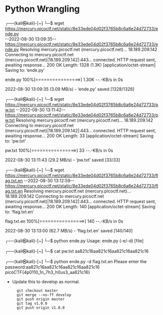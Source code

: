 # Python Wrangling

┌──(kali㉿kali)-[~]
└─$ wget https://mercury.picoctf.net/static/8e33ede04d02f3765b8c6a6e24d72733/ende.py    
--2022-08-30 13:09:35--  https://mercury.picoctf.net/static/8e33ede04d02f3765b8c6a6e24d72733/ende.py
Resolving mercury.picoctf.net (mercury.picoctf.net)... 18.189.209.142
Connecting to mercury.picoctf.net (mercury.picoctf.net)|18.189.209.142|:443... connected.
HTTP request sent, awaiting response... 200 OK
Length: 1328 (1.3K) [application/octet-stream]
Saving to: ‘ende.py’

ende.py             100%[================>]   1.30K  --.-KB/s    in 0s      

2022-08-30 13:09:35 (3.09 MB/s) - ‘ende.py’ saved [1328/1328]

                                                                             
┌──(kali㉿kali)-[~]
└─$ wget https://mercury.picoctf.net/static/8e33ede04d02f3765b8c6a6e24d72733/pw.txt 
--2022-08-30 13:11:42--  https://mercury.picoctf.net/static/8e33ede04d02f3765b8c6a6e24d72733/pw.txt
Resolving mercury.picoctf.net (mercury.picoctf.net)... 18.189.209.142
Connecting to mercury.picoctf.net (mercury.picoctf.net)|18.189.209.142|:443... connected.
HTTP request sent, awaiting response... 200 OK
Length: 33 [application/octet-stream]
Saving to: ‘pw.txt’

pw.txt              100%[================>]      33  --.-KB/s    in 0s      

2022-08-30 13:11:43 (29.2 MB/s) - ‘pw.txt’ saved [33/33]

                                                                             
┌──(kali㉿kali)-[~]
└─$ wget https://mercury.picoctf.net/static/8e33ede04d02f3765b8c6a6e24d72733/flag.txt.en
--2022-08-30 13:12:59--  https://mercury.picoctf.net/static/8e33ede04d02f3765b8c6a6e24d72733/flag.txt.en
Resolving mercury.picoctf.net (mercury.picoctf.net)... 18.189.209.142
Connecting to mercury.picoctf.net (mercury.picoctf.net)|18.189.209.142|:443... connected.
HTTP request sent, awaiting response... 200 OK
Length: 140 [application/octet-stream]
Saving to: ‘flag.txt.en’

flag.txt.en         100%[================>]     140  --.-KB/s    in 0s      

2022-08-30 13:13:00 (62.7 MB/s) - ‘flag.txt.en’ saved [140/140]

                                                                             
┌──(kali㉿kali)-[~]
└─$ python ende.py
Usage: ende.py (-e/-d) [file]
                                                                             
┌──(kali㉿kali)-[~]
└─$ cat pw.txt
aa821c16aa821c16aa821c16aa821c16
                                                                          
┌──(kali㉿kali)-[~]
└─$ python ende.py -d flag.txt.en
Please enter the password:aa821c16aa821c16aa821c16aa821c16
picoCTF{4p0110_1n_7h3_h0us3_aa821c16}

- Update this to develop as normal.

		git checkout master
		git merge --no-ff develop
		git push origin master
		git tag v1.0.0
		git push origin v1.0.0

